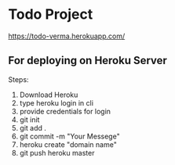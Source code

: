 # Todo Project

https://todo-verma.herokuapp.com/

## For deploying on Heroku Server
Steps:
1. Download Heroku
2. type heroku login in cli
3. provide credentials for login
4. git init
5. git add .
6. git commit -m "Your Messege"
7. heroku create "domain name"
8. git push heroku master

